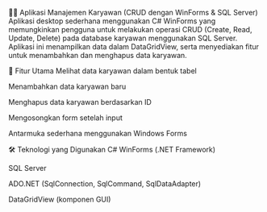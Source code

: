 🧑‍💼 Aplikasi Manajemen Karyawan (CRUD dengan WinForms & SQL Server)
Aplikasi desktop sederhana menggunakan C# WinForms yang memungkinkan pengguna untuk melakukan operasi CRUD (Create, Read, Update, Delete) pada database karyawan menggunakan SQL Server. Aplikasi ini menampilkan data dalam DataGridView, serta menyediakan fitur untuk menambahkan dan menghapus data karyawan.

📌 Fitur Utama
Melihat data karyawan dalam bentuk tabel

Menambahkan data karyawan baru

Menghapus data karyawan berdasarkan ID

Mengosongkan form setelah input

Antarmuka sederhana menggunakan Windows Forms

🛠 Teknologi yang Digunakan
C# WinForms (.NET Framework)

SQL Server

ADO.NET (SqlConnection, SqlCommand, SqlDataAdapter)

DataGridView (komponen GUI)
